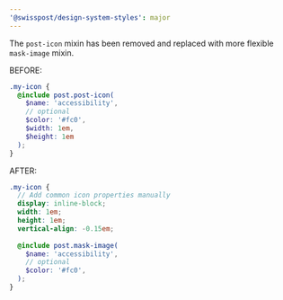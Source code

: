 ```yaml
---
'@swisspost/design-system-styles': major
---
```


The `post-icon` mixin has been removed and replaced with more flexible `mask-image` mixin.

BEFORE:
```scss
.my-icon {
  @include post.post-icon(
    $name: 'accessibility',
    // optional
    $color: '#fc0',
    $width: 1em,
    $height: 1em
  );
}
```

AFTER:
```scss
.my-icon {
  // Add common icon properties manually
  display: inline-block;
  width: 1em;
  height: 1em;
  vertical-align: -0.15em;
  
  @include post.mask-image(
    $name: 'accessibility',
    // optional
    $color: '#fc0',
  );
}
```
